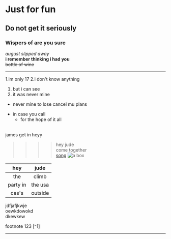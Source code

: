 Just for fun
============
Do not get it seriously
-----------------------
### Wispers of are you sure  
_august slipped away_<br>
__i remember thinking i had you__<br>
~~bottle of wine~~<br>
* * *
1.im only 17
2.i don't know anything
 1. but i can see
 2. it was never mine
* never mine to lose
  cancel mu plans
- in case you call
  + for the hope of it all  <br><br>
  
james get in  heyy

>>>>hey jude<br>
>>come together<br>
[song](https://www.youtube.com/watch?v=AxZl2cFvjRs&list=RDAxZl2cFvjRs&start_radio=1)
![a box](https://files.ekmcdn.com/bluestar/images/single-walled-cardboard-box-12-x-9-x-6-pack-of-25-164-p.jpg?v=1282021-094704)<br>













































































|hey|jude|
|:-----:|:-----:|
|the|climb|<br>
|party in|the usa|<br>
|cas's|outside|<br>

jdfjafjkwje  
oewkdowokd  
dkewkew

footnote 123 [^1]

---
